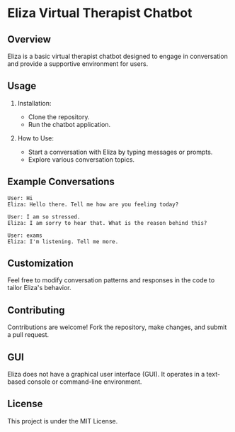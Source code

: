 # Eliza Virtual Therapist Chatbot

## Overview

Eliza is a basic virtual therapist chatbot designed to engage in conversation and provide a supportive environment for users. 
## Usage

1. Installation:
   - Clone the repository.
   - Run the chatbot application.

2. How to Use:
   - Start a conversation with Eliza by typing messages or prompts.
   - Explore various conversation topics.

## Example Conversations

```
User: Hi
Eliza: Hello there. Tell me how are you feeling today?

User: I am so stressed.
Eliza: I am sorry to hear that. What is the reason behind this?

User: exams
Eliza: I'm listening. Tell me more.
```

## Customization

Feel free to modify conversation patterns and responses in the code to tailor Eliza's behavior.

## Contributing

Contributions are welcome! Fork the repository, make changes, and submit a pull request.

## GUI

Eliza does not have a graphical user interface (GUI). It operates in a text-based console or command-line environment.

## License

This project is under the MIT License.
